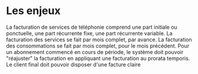 # Les enjeux
La facturation de services de téléphonie comprend une part initiale ou ponctuelle, une part récurrente fixe, une part récurrente variable.
La facturation des services se fait par mois complet, par avance.
La facturation des consommations se fait par mois complet, pour le mois précédent.
Pour un abonnement commencé en cours de période, le système doit pouvoir "réajuster" la facturation en appliquant une facturation au prorata temporis.
Le client final doit pouvoir disposer d'une facture claire

